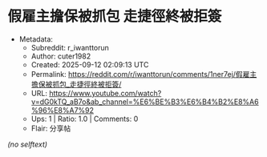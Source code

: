 # 假雇主擔保被抓包 走捷徑終被拒簽

- Metadata:
  - Subreddit: r_iwanttorun
  - Author: cuter1982
  - Created: 2025-09-12 02:09:13 UTC
  - Permalink: https://reddit.com/r/iwanttorun/comments/1ner7ej/假雇主擔保被抓包_走捷徑終被拒簽/
  - URL: https://www.youtube.com/watch?v=dG0kTQ_aB7o&ab_channel=%E6%BE%B3%E6%B4%B2%E8%A6%96%E8%A7%92
  - Ups: 1 | Ratio: 1.0 | Comments: 0
  - Flair: 分享帖

_(no selftext)_
